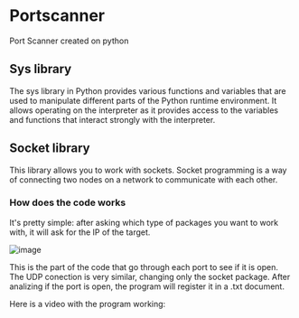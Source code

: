# Portscanner
Port Scanner created on python

## Sys library 
The sys library in Python provides various functions and variables that are used to manipulate different parts of the Python runtime environment. It allows operating on the interpreter as it provides access to the variables and functions that interact strongly with the interpreter.

## Socket library
This library allows you to work with sockets. Socket programming is a way of connecting two nodes on a network to communicate with each other.

### How does the code works
It's pretty simple: after asking which type of packages you want to work with, it will ask for the IP of the target.

![image](https://user-images.githubusercontent.com/72951047/136639321-d1d195bf-953f-4b84-98f2-cb3b548eb369.png)

This is the part of the code that go through each port to see if it is open. The UDP conection is very similar, changing only the socket package. After analizing if the port is open, the program will register it in a .txt document. 

Here is a video with the program working: 

